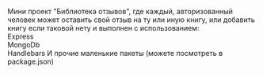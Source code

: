 Мини проект "Библиотека отзывов", где каждый, авторизованный  человек может оставить свой отзыв на ту или иную книгу, или добавить книгу если таковой нету и выполнен с использованием:  
Express  
MongoDb  
Handlebars
И прочие маленькие пакеты (можете посмотреть в package.json)
